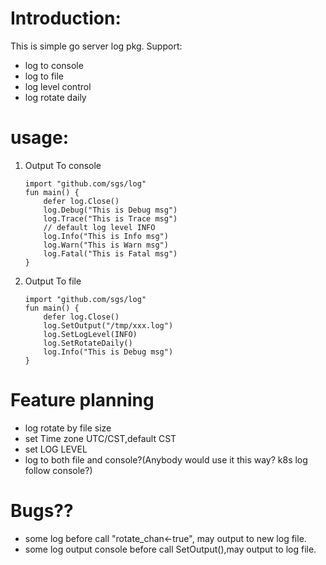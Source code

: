 # Introduction:
This is simple go server log pkg.
Support:
- log to console
- log to file
- log level control
- log rotate daily

# usage:
1. Output To console
    ```golang
    import "github.com/sgs/log"
    fun main() {
        defer log.Close()
        log.Debug("This is Debug msg")
        log.Trace("This is Trace msg")
        // default log level INFO
        log.Info("This is Info msg")
        log.Warn("This is Warn msg")
        log.Fatal("This is Fatal msg")
    }
    ```
2. Output To file
    ```golang
    import "github.com/sgs/log"
    fun main() {
        defer log.Close()
        log.SetOutput("/tmp/xxx.log")
        log.SetLogLevel(INFO)
        log.SetRotateDaily()
        log.Info("This is Debug msg")
    }
    ```
# Feature planning
-  log rotate by file size
-  set Time zone UTC/CST,default CST
-  set LOG LEVEL
-  log to both file and console?(Anybody would use it this way? k8s log follow console?)

# Bugs??
- some log before call "rotate_chan<-true", may output to new log file.
-  some log output console before call SetOutput(),may output to log file.